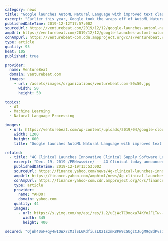 ```yaml
---
category: news
title: "Google launches AutoML Natural Language with improved text classification and model training"
excerpt: "Earlier this year, Google took the wraps off of AutoML Natural Language, an extension of its Cloud AutoML machine learning platform to the natural language processing domain. After a months-long beta, AutoML today launched in general availability for ..."
publishedDateTime: 2019-12-12T17:57:00Z
sourceUrl: https://venturebeat.com/2019/12/12/google-launches-automl-natural-language-with-improved-text-classification-and-model-training/
ampUrl: https://venturebeat.com/2019/12/12/google-launches-automl-natural-language-with-improved-text-classification-and-model-training/amp/
cdnAmpUrl: https://venturebeat-com.cdn.ampproject.org/c/s/venturebeat.com/2019/12/12/google-launches-automl-natural-language-with-improved-text-classification-and-model-training/amp/
type: article
quality: 95
heat: 105
published: true

provider:
  name: VentureBeat
  domain: venturebeat.com
  images:
    - url: /assets/images/organizations/venturebeat.com-50x50.jpg
      width: 50
      height: 50

topics:
  - AI
  - Machine Learning
  - Natural Language Processing

images:
  - url: https://venturebeat.com/wp-content/uploads/2019/04/google-cloud-2-e1576177709339.jpg?fit=1200%2C600&amp;strip=all
    width: 1200
    height: 600
    title: "Google launches AutoML Natural Language with improved text classification and model training"

related:
  - title: "4G Clinical Launches Innovative Clinical Supply Software Leveraging Natural Language Processing (NLP)"
    excerpt: "Dec. 19, 2019 /PRNewswire/ -- 4G Clinical today announced the launch of 4C Supply™, a cutting-edge clinical supply optimization software powered by Natural Language Processing (NLP). The new product addresses the increased pressures on clinical supply professionals to continuously adapt to new trial information as protocol complexity ..."
    publishedDateTime: 2019-12-19T13:53:00Z
    sourceUrl: https://finance.yahoo.com/news/4g-clinical-launches-innovative-clinical-132000906.html
    ampUrl: https://finance.yahoo.com/amphtml/news/4g-clinical-launches-innovative-clinical-132000906.html
    cdnAmpUrl: https://finance-yahoo-com.cdn.ampproject.org/c/s/finance.yahoo.com/amphtml/news/4g-clinical-launches-innovative-clinical-132000906.html
    type: article
    provider:
      name: YAHOO!
      domain: yahoo.com
    quality: 44
    images:
      - url: https://s.yimg.com/ny/api/res/1.2/uEjWcTC9moxa74KfoJFLTw--/YXBwaWQ9aGlnaGxhbmRlcjt3PTY5MDtoPTgwMA--/https://s.yimg.com/uu/api/res/1.2/93ddzB_eGKp4WZ9cU5Ojjw--~B/aD00MDA7dz0zNDU7c209MTthcHBpZD15dGFjaHlvbg--/https://media.zenfs.com/en/prnewswire.com/c9b19827adf404db80ba5ef1f9874cbc
        width: 345
        height: 400

secured: "QjWh40oF+qy4wIQWX7cMIlSL6KdfiusLQ21szmR8PW9cGUgzCJugM9qBdPvs1+VmWfM05uc0Ru9seA61gjTD11lWOO6vJ1WJj/v6FUTtPuDDFqVPsgLnRWOHgRHdeD9d9xOFgs8i8Og47/TDwhSHk1TkwE7XMwUic2RfAUgcVMBDqN3CkdKvFJM5wHWaRYWD829kcGtNrF3yUG+Z7A3y3G5tE12Aebom2hgppcjc1y2ElkPkDiWQhwWiWy2ksMnfGy3gAOd5q18g0/vb4adrOQ==;avFX8VaiQFdbv6ROjUn8BA=="
---
```


